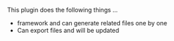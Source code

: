 <!-- Plugin description -->
This plugin does the following things ...
 - framework and can generate related files one by one
 - Can export files and will be updated
<!-- Plugin description end -->